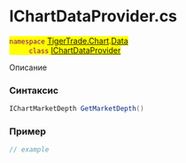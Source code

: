 
# IChartDataProvider.cs
<mark style="color:purple;">`namespace` [TigerTrade.Chart](../../../../TigerTrade.Chart.md).[Data](../../../../TigerTrade.Chart/Data.md)  
&nbsp;&nbsp;&nbsp;&nbsp;&nbsp;&nbsp;&nbsp;&nbsp;&nbsp;`class` [IChartDataProvider](../../IChartDataProvider.cs.md)

Описание

### Синтаксис
```csharp
IChartMarketDepth GetMarketDepth()
```


### Пример  
```csharp
// example
```
                    
                    
